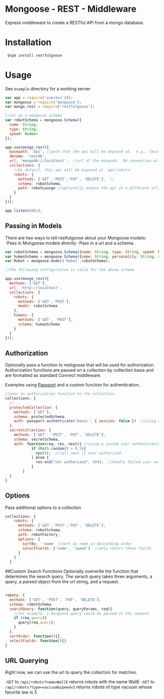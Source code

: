 # Mongoose - REST - Middleware 

Express middleware to create a RESTful API from a mongo database. 

# Installation

```bash
 $npm install restfulgoose
```
# Usage

See `example` directory for a working server

```js
var app = require('express')();
var mongoose = require('mongoose');
var mongo_rest = require('restfulgoose');

//set up a mongoose schema
var robotSchema = mongoose.Schema({
  name: String,
  type: String,
  speed: Number
});

app.use(mongo_rest({
  basepath: 'api', //path that the api will be exposed at.  e.g., localhost/api/collectionname
  dbname: 'testdb',  
  url: 'mongodb://localhost',  //url of the mongodb.  Db connection will be made at mongodb://localhost/testdb
  collections: {
    //by default, this api will be exposed at 'api/robots'
    robots: {
      methods: ['GET','POST','PUT', 'DELETE'],  //
      schema: robotSchema,
      path: robotLounge //optionally expose the api at a different url, api/robotLounge in this case
    }
  }
}));

app.listen(8081);
```
## Passing in Models

There are two ways to tell restfulgoose about your Mongoose models:  
-Pass in Mongoose models directly
-Pass in a url and a schema.  

```js
var robotSchema = mongoose.Schema({name: String, type: String, speed: Number});
var humanSchema = mongoose.Schema({name: String, personality: String, age: Number});
var Robot = mongoose.model('Robot',robotSchema);

//The following configuration is valid for the above schema

app.use(mongo_rest({
  methods: ['GET'],
  url: 'http://localhost',
  collections: {
    robots: {
      methods: ['GET','POST'],
      model: robotSchema
    },
    humans: {
      methods: ['GET', 'POST'],
      schema: humanSchema
    }
  }
}));
````


## Authorization
  Optionally pass a function to restigoose that will be used for authorization.  Authorization functions are passed on a collection by collection basis and are formatted as standard Connect middleware.

  Examples using [Passport][0] and a custom function for authentication.
```js
//pass an authorization function to the collection 
collections: {
  //...
  protectedCollection: {
    methods: ['GET'],
    schema: protectedSchema,
    auth: passport.authenticate('basic', { session: false })  //using a passport Basic Authentication strategy
  }, 
  secretCollection: {
    methods: ['GET', 'POST', 'PUT', 'DELETE'],
    schema: secretSchema,
    auth: function(req, res, next){ //using a custom user authentication function
            if (Math.random() > 0.5){
              next();  //call next if user authorized
            } else {
              res.end("not authorized", 404);  //handle failed user authentication
            }
        }
  }
}
```

## Options
Pass additional options to a collection
```js
collections: {
    robots: {
      methods: ['GET','POST','PUT', 'DELETE'],
      schema: robotSchema,
      path: robotFactory,
      options: {
        sortBy: '-name' //sort by name in descending order
        selectFields: ['name', 'speed']  //only return these fields
      }
    }
  }
```
##Custom Search Functions
Optionally overwrite the function that determines the search query.  The serach query takes three arguments, a query, a parsed object from the url string, and a request. 
```js
  
robots: {
  methods: ['GET', 'POST', 'PUT', 'DELETE'],
  schema: robotSchema,
  searchQuery: function(query, queryParams, req){
    //for example, a mongoose query could be passed in the request
    if (req.query){
      query[req.query];
    }
  },
  sortOrder: function(){},
  selectFields: function(){}
}

```

## URL Querying

Right now, we can use the url to query the collection for matches.  

-`GET` to `/api/robots?name=WallE` returns robots with the name WallE
-`GET` to `/api/robots?type=vaccuum&speed=3` returns robots of type vacuum whose favorite law is 3


[0]: http://passportjs.org/
